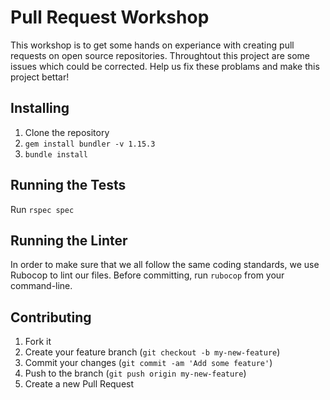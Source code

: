 # Pull Request Workshop

This workshop is to get some hands on experiance with creating pull requests on open source repositories. Throughtout this project are some issues which could be corrected. Help us fix these problams and make this project bettar!

## Installing

1.  Clone the repository
2.  `gem install bundler -v 1.15.3`
3.  `bundle install`

## Running the Tests

Run `rspec spec`

## Running the Linter

In order to make sure that we all follow the same coding standards, we use Rubocop to lint our files. Before committing, run `rubocop` from your command-line.

## Contributing

1. Fork it
2. Create your feature branch (`git checkout -b my-new-feature`)
3. Commit your changes (`git commit -am 'Add some feature'`)
4. Push to the branch (`git push origin my-new-feature`)
5. Create a new Pull Request
